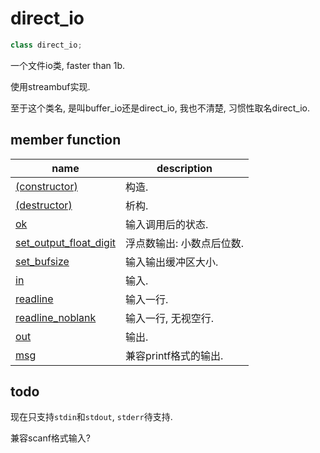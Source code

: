 # direct\_io

```c++
class direct_io;
```

一个文件io类, faster than 1b.

使用streambuf实现.

至于这个类名, 是叫buffer\_io还是direct\_io, 我也不清楚, 习惯性取名direct\_io.

## member function

| name                          | description                |
| ----------------------------- | -------------------------- |
| [\(constructor\)]()           | 构造.                     |
| [\(destructor\)]()            | 析构.                     |
| [ok]()                        | 输入调用后的状态.         |
| [set\_output\_float\_digit]() | 浮点数输出: 小数点后位数. |
| [set\_bufsize]()              | 输入输出缓冲区大小.       |
| [in]()                        | 输入.                     |
| [readline]()                  | 输入一行.                 |
| [readline\_noblank]()         | 输入一行, 无视空行.       |
| [out]()                       | 输出.                     |
| [msg]()                       | 兼容printf格式的输出.     |

## todo

现在只支持`stdin`和`stdout`, `stderr`待支持.

兼容scanf格式输入?